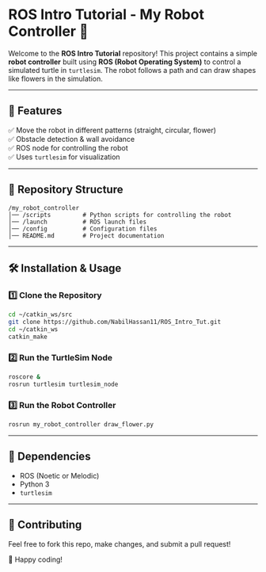 # ROS Intro Tutorial - My Robot Controller 🚀

Welcome to the **ROS Intro Tutorial** repository! This project contains a simple **robot controller** built using **ROS (Robot Operating System)** to control a simulated turtle in `turtlesim`. The robot follows a path and can draw shapes like flowers in the simulation.  

---

## 📌 Features
✅ Move the robot in different patterns (straight, circular, flower)  
✅ Obstacle detection & wall avoidance  
✅ ROS node for controlling the robot  
✅ Uses `turtlesim` for visualization  

---

## 📂 Repository Structure
```
/my_robot_controller
│── /scripts         # Python scripts for controlling the robot
│── /launch          # ROS launch files
│── /config          # Configuration files
│── README.md        # Project documentation
```

---

## 🛠️ Installation & Usage
### 1️⃣ Clone the Repository
```bash
cd ~/catkin_ws/src
git clone https://github.com/NabilHassan11/ROS_Intro_Tut.git
cd ~/catkin_ws
catkin_make
```

### 2️⃣ Run the TurtleSim Node
```bash
roscore &  
rosrun turtlesim turtlesim_node
```

### 3️⃣ Run the Robot Controller
```bash
rosrun my_robot_controller draw_flower.py
```


---

## 🤖 Dependencies
- ROS (Noetic or Melodic)
- Python 3
- `turtlesim`

---

## 📩 Contributing
Feel free to fork this repo, make changes, and submit a pull request!  

🚀 Happy coding!
